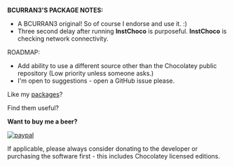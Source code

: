 **BCURRAN3'S PACKAGE NOTES:**

* A BCURRAN3 original! So of course I endorse and use it. :)
* Three second delay after running **InstChoco** is purposeful. **InstChoco** is checking network connectivity.


ROADMAP:
* Add ability to use a different source other than the Chocolatey public repository (Low priority unless someone asks.)
* I'm open to suggestions - open a GitHub issue please.

Like my [packages](https://chocolatey.org/profiles/bcurran3)? 

Find them useful?

**Want to buy me a beer?**

[![paypal](https://www.paypalobjects.com/en_US/i/btn/btn_donateCC_LG.gif)](https://www.paypal.com/cgi-bin/webscr?cmd=_s-xclick&hosted_button_id=4ECL3UCG5CGB6)

If applicable, please always consider donating to the developer or purchasing the software first - this includes Chocolatey licensed editions. 

